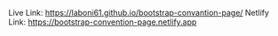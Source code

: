 Live Link: https://laboni61.github.io/bootstrap-convantion-page/
Netlify Link: https://bootstrap-convention-page.netlify.app
